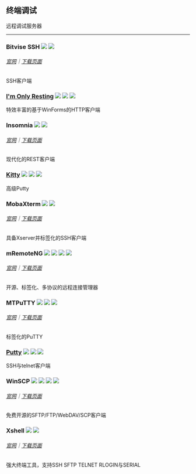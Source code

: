 ## 终端调试

远程调试服务器

---

### Bitvise SSH ![](/assets/图片2.png) ![](/assets/united-states.png)

###### [官网](https://www.bitvise.com/index)｜[下载页面](https://www.bitvise.com/download-area)

SSH客户端

### [I'm Only Resting](http://www.swensensoftware.com/im-only-resting) ![](/assets/图片2.png) ![](/assets/united-states.png) ![](/assets/usb.png)

特效丰富的基于WinForms的HTTP客户端

### Insomnia ![](/assets/图片2.png) ![](/assets/united-states.png)

###### [官网](https://insomnia.rest/)｜[下载页面](https://insomnia.rest/download/#windows)

现代化的REST客户端

### [Kitty](http://www.9bis.net/kitty/) ![](/assets/图片2.png) ![](/assets/united-states.png) ![](/assets/usb.png)

高级Putty

### MobaXterm ![](/assets/图片2.png) ![](/assets/earth-globe.png)

###### [官网](http://mobaxterm.mobatek.net/)｜[下载页面](http://mobaxterm.mobatek.net/download-home-edition.html)

具备Xserver并标签化的SSH客户端

### mRemoteNG ![](/assets/图片2.png) ![](/assets/open-source-icon.png) ![](/assets/earth-globe.png) ![](/assets/usb.png)

###### [官网](https://mremoteng.org/)｜[下载页面](https://mremoteng.org/download)

开源、标签化、多协议的远程连接管理器

### MTPuTTY ![](/assets/图片2.png) ![](/assets/united-states.png) ![](/assets/usb.png)

###### [官网](http://ttyplus.com/multi-tabbed-putty/)｜[下载页面](http://ttyplus.com/downloads.html)

标签化的PuTTY

### [Putty](http://www.chiark.greenend.org.uk/~sgtatham/putty/download.html) ![](/assets/图片2.png) ![](/assets/open-source-icon.png) ![](/assets/united-states.png)

SSH与telnet客户端

### WinSCP ![](/assets/图片2.png) ![](/assets/open-source-icon.png) ![](/assets/earth-globe.png) ![](/assets/usb.png)

###### [官网](https://winscp.net/eng/docs/lang:chs)｜[下载页面](https://winscp.net/eng/docs/lang:chs#下载)

免费开源的SFTP/FTP/WebDAV/SCP客户端

### Xshell ![](/assets/图片2.png) ![](/assets/earth-globe.png)

###### [官网](http://www.netsarang.com/products/xsh_overview.html)｜[下载页面](http://www.netsarang.com/download/down_xsh5.html)

强大终端工具，支持SSH SFTP TELNET RLOGIN与SERIAL

